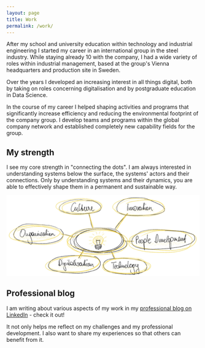 ```yaml
---
layout: page
title: Work
permalink: /work/
---
```


After my school and university education within technology and industrial engineering I started my career in an international group in the steel industry. While staying already 10 with the company, I had a wide variety of roles within industrial management, based at the group's Vienna headquarters and production site in Sweden.

Over the years I developed an increasing interest in all things digital, both by taking on roles concerning digitalisation and by postgraduate education in Data Science.

In the course of my career I helped shaping activities and programs that significantly increase efficiency and reducing the environmental footprint of the company group. I develop teams and programs within the global company network and established completely new capability fields for the group. 

## My strength

I see my core strength in "connecting the dots". I am always interested in understanding systems below the surface, the systems' actors and their connections. Only by understanding systems and their dynamics, you are able to effectively shape them in a permanent and sustainable way.

![Posts overview](../images/work_jakob_strenth.jpg)

## Professional blog

I am writing about various aspects of my work in my [professional blog on LinkedIn](https://www.linkedin.com/pulse/welcome-jakobs-linkedin-blog-updated-lists-all-posts-jakob-h%C3%BCrner/") - check it out!

It not only helps me reflect on my challenges and my professional development. I also want to share my experiences so that others can benefit from it. 